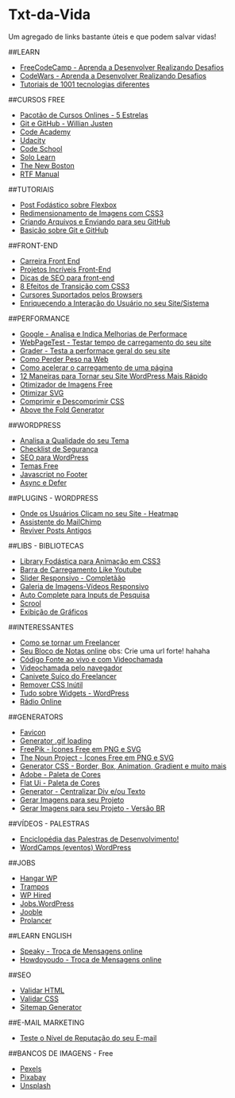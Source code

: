 # Txt-da-Vida
Um agregado de links bastante úteis e que podem salvar vidas!

##LEARN
- <a href="https://www.freecodecamp.com">FreeCodeCamp - Aprenda a Desenvolver Realizando Desafios</a>
- <a href="https://www.codewars.com/">CodeWars - Aprenda a Desenvolver Realizando Desafios</a>
- <a href="https://www.tutorialspoint.com/tutorialslibrary.htm">Tutoriais de 1001 tecnologias diferentes</a>

##CURSOS FREE
- <a href="https://medium.com/@rodrigo0921/list%C3%A3o-de-cursos-online-gratuitos-187e94fd0415#.l9u3lbh8h">Pacotão de Cursos Onlines - 5 Estrelas</a>
- <a href="http://willianjusten.teachable.com/p/git-e-github-para-iniciantes">Git e GitHub - Willian Justen</a>
- <a href="https://www.codecademy.com/learn/all">Code Academy</a>
- <a href="http://cauequeiroz.com.br/cursos-gratuitos-udacity/">Udacity</a>
- <a href="https://www.codeschool.com/free">Code School</a>
- <a href="https://www.sololearn.com">Solo Learn</a>
- <a href="https://thenewboston.com/index.php">The New Boston</a>
- <a href="http://www.rtfmanual.io/">RTF Manual</a>

##TUTORIAIS
- <a href="http://desenvolvimentoparaweb.com/css/flexbox/">Post Fodástico sobre Flexbox</a>
- <a href="http://loopinfinito.com.br/2014/05/27/miniaturas-simplificadas-com-css3/">Redimensionamento de Imagens com CSS3</a>
- <a href="http://gabsferreira.com/criando-e-enviando-arquivos-para-seu-repositorio-no-github/">Criando Arquivos e Enviando para seu GitHub</a>
- <a href="http://tableless.com.br/tudo-que-voce-queria-saber-sobre-git-e-github-mas-tinha-vergonha-de-perguntar/">Basicão sobre Git e GitHub</a>


##FRONT-END
- <a href="https://github.com/woliveiras/front-end-career/blob/master/translations/pt-br/README.md">Carreira Front End</a>
- <a href="http://tympanus.net/codrops/">Projetos Incríveis Front-End</a>
- <a href="http://tableless.com.br/dicas-de-seo-para-front-end/">Dicas de SEO para front-end</a>
- <a href="http://wime.com.br/2015/08/21/8-efeitos-de-transicao-em-css3-css3-transitions/">8 Efeitos de Transição com CSS3</a>
- <a href="https://developer.mozilla.org/pt-BR/docs/Web/CSS/cursor">Cursores Suportados pelos Browsers</a>
- <a href="http://blog.caelum.com.br/enriquecendo-seus-sistemas-com-microinteractions/">Enriquecendo a Interação do Usuário no seu Site/Sistema</a>


##PERFORMANCE
- <a href="https://developers.google.com/speed/pagespeed/">Google - Analisa e Indica Melhorias de Performace</a>
- <a href="http://www.webpagetest.org/">WebPageTest - Testar tempo de carregamento do seu site</a>
- <a href="https://website.grader.com">Grader - Testa a performace geral do seu site</a>
- <a href="https://browserdiet.com/pt/">Como Perder Peso na Web</a>
- <a href="http://blog.caelum.com.br/performance-web-no-mundo-real-porque-o-site-do-alura-voa/">Como acelerar o carregamento de uma página</a> 
- <a href="https://www.sitepoint.com/12-ways-to-speed-up-your-wordpress-website/">12 Maneiras para Tornar seu Site WordPress Mais Rápido</a> 
- <a href="https://tinypng.com/">Otimizador de Imagens Free</a>
- <a href="https://jakearchibald.github.io/svgomg/">Otimizar SVG</a>
- <a href="http://herramientas-online.com/comprimir-descomprimir-css.html">Comprimir e Descomprimir CSS</a>
- <a href="https://jonassebastianohlsson.com/criticalpathcssgenerator/">Above the Fold Generator</a>



##WORDPRESS
- <a href="http://themecheck.org/">Analisa a Qualidade do seu Tema</a>
- <a href="http://wpsecuritychecklist.org/br/items/">Checklist de Segurança</a>
- <a href="https://yoast.com/wordpress-seo/">SEO para WordPress</a>
- <a href="https://justfreethemes.com/">Temas Free</a>
- <a href="http://speedrak.com/blog/how-to-move-javascripts-to-the-footer-in-wordpress/">Javascript no Footer</a>
- <a href="http://matthewhorne.me/defer-async-wordpress-scripts/">Async e Defer</a>



##PLUGINS - WORDPRESS
- <a href="https://wordpress.org/plugins/heatmap-for-wp/">Onde os Usuários Clicam no seu Site - Heatmap</a>
- <a href="https://wordpress.org/plugins/chimpmate/">Assistente do MailChimp</a>
- <a href="https://wordpress.org/plugins/tweet-old-post/">Reviver Posts Antigos</a>


##LIBS - BIBLIOTECAS
- <a href="https://daneden.github.io/animate.css/">Library Fodástica para Animação em CSS3</a>
- <a href="http://ricostacruz.com/nprogress/">Barra de Carregamento Like Youtube</a>
- <a href="http://idangero.us/swiper/">Slider Responsivo - Completãão</a>
- <a href="https://blueimp.github.io/Gallery/">Galeria de Imagens-Vídeos Responsivo</a>
- <a href="http://www.runningcoder.org/jquerytypeahead/demo">Auto Complete para Inputs de Pesquisa</a>
- <a href="https://github.com/cferdinandi/smooth-scroll">Scrool</a>
- <a href="https://www.amcharts.com/">Exibição de Gráficos</a>


##INTERESSANTES
- <a href="https://www.quora.com/How-do-I-become-a-freelance-web-developer" tarfet="_blank">Como se tornar um Freelancer</a>
- <a href="http://dontpad.com/">Seu Bloco de Notas online</a> obs: Crie uma url forte! hahaha
- <a href="https://codeshare.io">Código Fonte ao vivo e com Videochamada</a>
- <a href="https://appear.in/">Videochamada pelo navegador</a>
- <a href="http://blog.umbler.com/br/ferramentas-para-freelancers-dicas-para-um-trabalho-mais-eficaz/">Canivete Suíco do Freelancer</a>
- <a href="https://uncss-online.com">Remover CSS Inútil</a>
- <a href="http://felipeelia.com.br/wordpress-tudo-sobre-widgets/">Tudo sobre Widgets - WordPress</a>
- <a href="http://radio.garden/">Rádio Online</a>

##GENERATORS
- <a href="http://realfavicongenerator.net/">Favicon</a>
- <a href="http://loading.io/">Generator .gif loading</a>
- <a href="http://www.freepik.com/">FreePik - Ícones Free em PNG e SVG</a>
- <a href="http://thenounproject.com">The Noun Project - Ícones Free em PNG e SVG</a>
- <a href="http://css3gen.com/">Generator CSS - Border, Box, Animation, Gradient e muito mais</a> 
- <a href="https://color.adobe.com/pt/create/color-wheel/">Adobe - Paleta de Cores</a>
- <a href="https://flatuicolors.com/">Flat Ui - Paleta de Cores</a>
- <a href="http://howtocenterincss.com/">Generator - Centralizar Div e/ou Texto</a>
- <a href="https://dummyimage.com/">Gerar Imagens para seu Projeto</a>
- <a href="http://lorempixel.com.br/">Gerar Imagens para seu Projeto - Versão BR</a>


##VÍDEOS - PALESTRAS
- <a href="http://free-time.github.io/">Enciclopédia das Palestras de Desenvolvimento!</a>
- <a href="http://wordpress.tv">WordCamps (eventos) WordPress</a>

##JOBS
- <a href="https://hangarwp.com/">Hangar WP</a>
- <a href="http://trampos.co/">Trampos</a>
- <a href="http://www.wphired.com/">WP Hired</a>
- <a href="http://jobs.wordpress.net/">Jobs.WordPress</a>
- <a href="https://br.jooble.org">Jooble</a>
- <a href="https://prolancer.com.br">Prolancer</a>

##LEARN ENGLISH
- <a href="https://www.speaky.com">Speaky - Troca de Mensagens online</a>
- <a href="https://howdoyou.do">Howdoyoudo - Troca de Mensagens online</a>

##SEO
- <a href="https://validator.w3.org/">Validar HTML</a>
- <a href="https://jigsaw.w3.org/css-validator/">Validar CSS</a>
- <a href="https://www.xml-sitemaps.com">Sitemap Generator</a>


##E-MAIL MARKETING
- <a href="https://www.mail-tester.com/">Teste o Nível de Reputação do seu E-mail</a>

##BANCOS DE IMAGENS - Free
- <a href="https://www.pexels.com/">Pexels</a>
- <a href="https://pixabay.com/">Pixabay</a>
- <a href="https://unsplash.com/">Unsplash</a>
